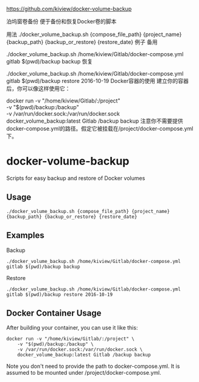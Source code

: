 https://github.com/kiview/docker-volume-backup

泊坞窗卷备份
便于备份和恢复Docker卷的脚本

用法
./docker_volume_backup.sh {compose_file_path} {project_name} {backup_path} {backup_or_restore} {restore_date}
例子
备用

./docker_volume_backup.sh /home/kiview/Gitlab/docker-compose.yml gitlab $(pwd)/backup backup
恢复

./docker_volume_backup.sh /home/kiview/Gitlab/docker-compose.yml gitlab $(pwd)/backup restore 2016-10-19
Docker容器的使用
建立你的容器后，你可以像这样使用它：

docker run -v "/home/kiview/Gitlab/:/project" \
    -v "$(pwd)/backup:/backup" \
    -v /var/run/docker.sock:/var/run/docker.sock \
    docker_volume_backup:latest Gitlab /backup backup
注意你不需要提供docker-compose.yml的路径。假定它被挂载在/project/docker-compose.yml下。


# docker-volume-backup
Scripts for easy backup and restore of Docker volumes

## Usage

```
./docker_volume_backup.sh {compose_file_path} {project_name} {backup_path} {backup_or_restore} {restore_date}
```

## Examples

Backup

```
./docker_volume_backup.sh /home/kiview/Gitlab/docker-compose.yml gitlab $(pwd)/backup backup
```

Restore

```
./docker_volume_backup.sh /home/kiview/Gitlab/docker-compose.yml gitlab $(pwd)/backup restore 2016-10-19
```
## Docker Container Usage
After building your container, you can use it like this:
```
docker run -v "/home/kiview/Gitlab/:/project" \
    -v "$(pwd)/backup:/backup" \
    -v /var/run/docker.sock:/var/run/docker.sock \
    docker_volume_backup:latest Gitlab /backup backup
```
Note you don't need to provide the path to docker-compose.yml. It is assumed to be mounted under /project/docker-compose.yml. 
